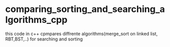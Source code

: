 # comparing_sorting_and_searching_algorithms_cpp
 this code in c++ cpmpares diffrente algorithms(merge_sort on linked list, RBT,BST,..) for searching and sorting 

